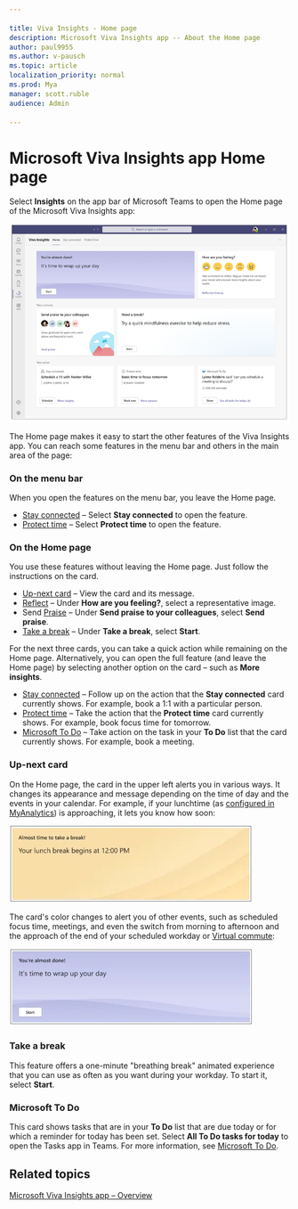 ```yaml
---

title: Viva Insights - Home page
description: Microsoft Viva Insights app -- About the Home page
author: paul9955
ms.author: v-pausch
ms.topic: article
localization_priority: normal 
ms.prod: Mya
manager: scott.ruble
audience: Admin

---
```


# Microsoft Viva Insights app Home page 

Select **Insights** on the app bar of Microsoft Teams to open the Home page of the Microsoft Viva Insights app:  

![Home (morning)](images/home-page-two-hours.png)

The Home page makes it easy to start the other features of the Viva Insights app. You can reach some features in the menu bar and others in the main area of the page:

### On the menu bar

When you open the features on the menu bar, you leave the Home page. 

* [Stay connected](viva-insights-stay-connected.md)  &ndash; Select **Stay connected** to open the feature. 
* [Protect time](viva-insights-protect-time.md) &ndash; Select **Protect time** to open the feature.

<!-- MENTION MY TEAM OR MY ORG HERE? --> 

<!-- GET CORRECT STEPS HERE! CAN THEY ACTUALLY CLICK STAY CONNECTED OR PROTECT TIME, AND CAN THEY CLICK SCHEDULE AND MORE INSIGHTS AND BOOK NOW AND MORE OPTIONS? CLICK ALL OR SOME OF THESE? HOW TO GET TO THE FULL FEATURE SCREENS THAT ARE DESCRIBED IN THE LINKED-TO DOCS? -->

### On the Home page

You use these features without leaving the Home page. Just follow the instructions on the card.  

* [Up-next card](#up-next-card) &ndash; View the card and its message.
* [Reflect](viva-insights-reflect.md) &ndash; Under **How are you feeling?**, select a representative image. <!--In the following cases, you can take action directly on a feature's card on the Home page without needing to open the feature.  -->
* Send [Praise](viva-insights-praise.md) &ndash; Under **Send praise to your colleagues**, select **Send praise**.
* [Take a break](#take-a-break) &ndash; Under **Take a break**, select **Start**. 

For the next three cards, you can take a quick action while remaining on the Home page. Alternatively, you can open the full feature (and leave the Home page) by selecting another option on the card &ndash; such as **More insights**. 

* [Stay connected](viva-insights-stay-connected.md) &ndash; Follow up on the action that the **Stay connected** card currently shows. For example, book a 1:1 with a particular person. 
* [Protect time](viva-insights-protect-time.md) &ndash; Take the action that the **Protect time** card currently shows. For example, book focus time for tomorrow. 
* [Microsoft To Do](#microsoft-to-do) &ndash; Take action on the task in your **To Do** list that the card currently shows. For example, book a meeting. 

### Up-next card

On the Home page, the card in the upper left alerts you in various ways. It changes its appearance and message depending on the time of day and the events in your calendar. For example, if your lunchtime (as [configured in MyAnalytics](https://docs.microsoft.com/workplace-analytics/myanalytics/use/use-the-insights#set-lunch-hours)) is approaching, it lets you know how soon:

![Lunch approaching](images/lunch-break.png)

The card's color changes to alert you of other events, such as scheduled focus time, meetings, and even the switch from morning to afternoon and the approach of the end of your scheduled workday or [Virtual commute](): 

![Virtual commute](images/virtual-commute.png)

### Take a break

This feature offers a one-minute "breathing break" animated experience that you can use as often as you want during your workday. To start it, select **Start**. 

### Microsoft To Do

This card shows tasks that are in your **To Do** list that are due today or for which a reminder for today has been set. Select **All To Do tasks for today** to open the Tasks app in Teams. For more information, see [Microsoft To Do](https://todosupport.helpshift.com/a/microsoft-to-do/?p=web). 

## Related topics

[Microsoft Viva Insights app &ndash; Overview](teams-app.md)

 